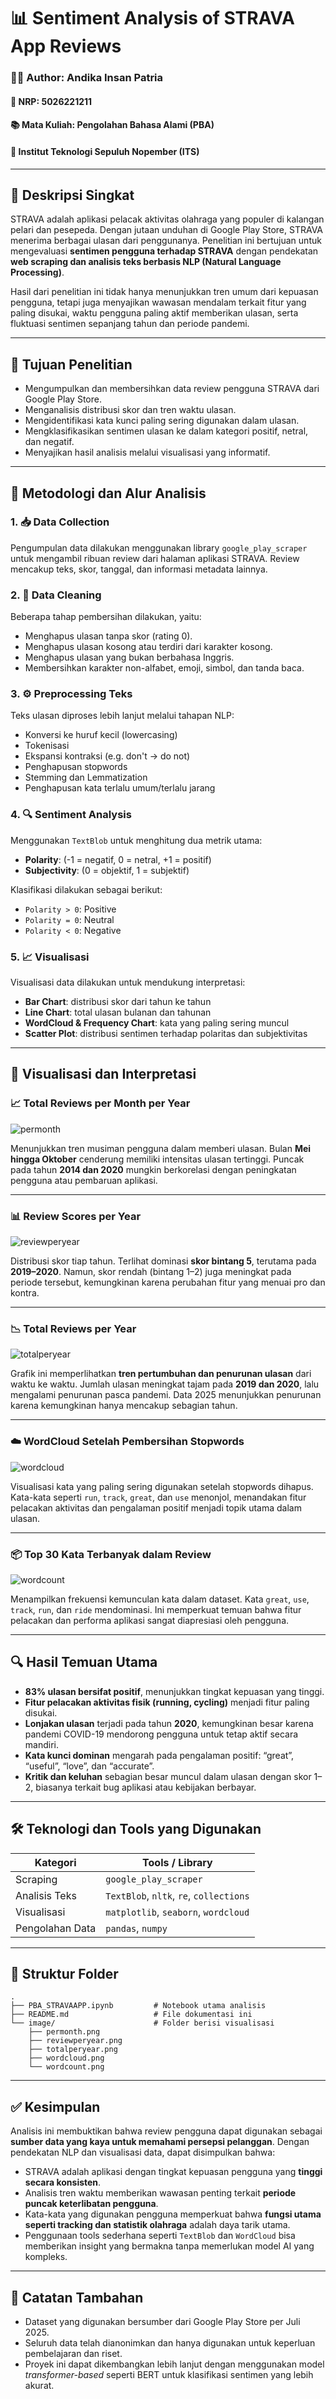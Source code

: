 # 📊 Sentiment Analysis of STRAVA App Reviews

### 🧑‍💻 Author: Andika Insan Patria

#### 📌 NRP: 5026221211
#### 📚 Mata Kuliah: Pengolahan Bahasa Alami (PBA)
#### 🏫 Institut Teknologi Sepuluh Nopember (ITS)

---

## 📝 Deskripsi Singkat

STRAVA adalah aplikasi pelacak aktivitas olahraga yang populer di kalangan pelari dan pesepeda. Dengan jutaan unduhan di Google Play Store, STRAVA menerima berbagai ulasan dari penggunanya.
Penelitian ini bertujuan untuk mengevaluasi **sentimen pengguna terhadap STRAVA** dengan pendekatan **web scraping dan analisis teks berbasis NLP (Natural Language Processing)**.

Hasil dari penelitian ini tidak hanya menunjukkan tren umum dari kepuasan pengguna, tetapi juga menyajikan wawasan mendalam terkait fitur yang paling disukai, waktu pengguna paling aktif memberikan ulasan, serta fluktuasi sentimen sepanjang tahun dan periode pandemi.

---

## 🎯 Tujuan Penelitian

* Mengumpulkan dan membersihkan data review pengguna STRAVA dari Google Play Store.
* Menganalisis distribusi skor dan tren waktu ulasan.
* Mengidentifikasi kata kunci paling sering digunakan dalam ulasan.
* Mengklasifikasikan sentimen ulasan ke dalam kategori positif, netral, dan negatif.
* Menyajikan hasil analisis melalui visualisasi yang informatif.

---

## 🧪 Metodologi dan Alur Analisis

### 1. 📥 Data Collection

Pengumpulan data dilakukan menggunakan library `google_play_scraper` untuk mengambil ribuan review dari halaman aplikasi STRAVA. Review mencakup teks, skor, tanggal, dan informasi metadata lainnya.

### 2. 🧹 Data Cleaning

Beberapa tahap pembersihan dilakukan, yaitu:

* Menghapus ulasan tanpa skor (rating 0).
* Menghapus ulasan kosong atau terdiri dari karakter kosong.
* Menghapus ulasan yang bukan berbahasa Inggris.
* Membersihkan karakter non-alfabet, emoji, simbol, dan tanda baca.

### 3. ⚙️ Preprocessing Teks

Teks ulasan diproses lebih lanjut melalui tahapan NLP:

* Konversi ke huruf kecil (lowercasing)
* Tokenisasi
* Ekspansi kontraksi (e.g. don't → do not)
* Penghapusan stopwords
* Stemming dan Lemmatization
* Penghapusan kata terlalu umum/terlalu jarang

### 4. 🔍 Sentiment Analysis

Menggunakan `TextBlob` untuk menghitung dua metrik utama:

* **Polarity**: (-1 = negatif, 0 = netral, +1 = positif)
* **Subjectivity**: (0 = objektif, 1 = subjektif)

Klasifikasi dilakukan sebagai berikut:

* `Polarity > 0`: Positive
* `Polarity = 0`: Neutral
* `Polarity < 0`: Negative

### 5. 📈 Visualisasi

Visualisasi data dilakukan untuk mendukung interpretasi:

* **Bar Chart**: distribusi skor dari tahun ke tahun
* **Line Chart**: total ulasan bulanan dan tahunan
* **WordCloud & Frequency Chart**: kata yang paling sering muncul
* **Scatter Plot**: distribusi sentimen terhadap polaritas dan subjektivitas

---

## 📸 Visualisasi dan Interpretasi

### 📈 Total Reviews per Month per Year

![permonth](image/permonth.png)

Menunjukkan tren musiman pengguna dalam memberi ulasan. Bulan **Mei hingga Oktober** cenderung memiliki intensitas ulasan tertinggi. Puncak pada tahun **2014 dan 2020** mungkin berkorelasi dengan peningkatan pengguna atau pembaruan aplikasi.

---

### 📊 Review Scores per Year

![reviewperyear](image/reviewperyear.png)

Distribusi skor tiap tahun. Terlihat dominasi **skor bintang 5**, terutama pada **2019–2020**. Namun, skor rendah (bintang 1–2) juga meningkat pada periode tersebut, kemungkinan karena perubahan fitur yang menuai pro dan kontra.

---

### 📉 Total Reviews per Year

![totalperyear](image/totalperyear.png)

Grafik ini memperlihatkan **tren pertumbuhan dan penurunan ulasan** dari waktu ke waktu. Jumlah ulasan meningkat tajam pada **2019 dan 2020**, lalu mengalami penurunan pasca pandemi. Data 2025 menunjukkan penurunan karena kemungkinan hanya mencakup sebagian tahun.

---

### ☁️ WordCloud Setelah Pembersihan Stopwords

![wordcloud](image/wordcloud.png)

Visualisasi kata yang paling sering digunakan setelah stopwords dihapus. Kata-kata seperti `run`, `track`, `great`, dan `use` menonjol, menandakan fitur pelacakan aktivitas dan pengalaman positif menjadi topik utama dalam ulasan.

---

### 📦 Top 30 Kata Terbanyak dalam Review

![wordcount](image/wordcount.png)

Menampilkan frekuensi kemunculan kata dalam dataset. Kata `great`, `use`, `track`, `run`, dan `ride` mendominasi. Ini memperkuat temuan bahwa fitur pelacakan dan performa aplikasi sangat diapresiasi oleh pengguna.

---

## 🔍 Hasil Temuan Utama

* **83% ulasan bersifat positif**, menunjukkan tingkat kepuasan yang tinggi.
* **Fitur pelacakan aktivitas fisik (running, cycling)** menjadi fitur paling disukai.
* **Lonjakan ulasan** terjadi pada tahun **2020**, kemungkinan besar karena pandemi COVID-19 mendorong pengguna untuk tetap aktif secara mandiri.
* **Kata kunci dominan** mengarah pada pengalaman positif: “great”, “useful”, “love”, dan “accurate”.
* **Kritik dan keluhan** sebagian besar muncul dalam ulasan dengan skor 1–2, biasanya terkait bug aplikasi atau kebijakan berbayar.

---

## 🛠 Teknologi dan Tools yang Digunakan

| Kategori        | Tools / Library                         |
| --------------- | --------------------------------------- |
| Scraping        | `google_play_scraper`                   |
| Analisis Teks   | `TextBlob`, `nltk`, `re`, `collections` |
| Visualisasi     | `matplotlib`, `seaborn`, `wordcloud`    |
| Pengolahan Data | `pandas`, `numpy`                       |

---

## 📁 Struktur Folder

```
.
├── PBA_STRAVAAPP.ipynb         # Notebook utama analisis
├── README.md                   # File dokumentasi ini
└── image/                      # Folder berisi visualisasi
    ├── permonth.png
    ├── reviewperyear.png
    ├── totalperyear.png
    ├── wordcloud.png
    └── wordcount.png
```

---

## ✅ Kesimpulan

Analisis ini membuktikan bahwa review pengguna dapat digunakan sebagai **sumber data yang kaya untuk memahami persepsi pelanggan**. Dengan pendekatan NLP dan visualisasi data, dapat disimpulkan bahwa:

* STRAVA adalah aplikasi dengan tingkat kepuasan pengguna yang **tinggi secara konsisten**.
* Analisis tren waktu memberikan wawasan penting terkait **periode puncak keterlibatan pengguna**.
* Kata-kata yang digunakan pengguna memperkuat bahwa **fungsi utama seperti tracking dan statistik olahraga** adalah daya tarik utama.
* Penggunaan tools sederhana seperti `TextBlob` dan `WordCloud` bisa memberikan insight yang bermakna tanpa memerlukan model AI yang kompleks.

---

## 📌 Catatan Tambahan

* Dataset yang digunakan bersumber dari Google Play Store per Juli 2025.
* Seluruh data telah dianonimkan dan hanya digunakan untuk keperluan pembelajaran dan riset.
* Proyek ini dapat dikembangkan lebih lanjut dengan menggunakan model *transformer-based* seperti BERT untuk klasifikasi sentimen yang lebih akurat.